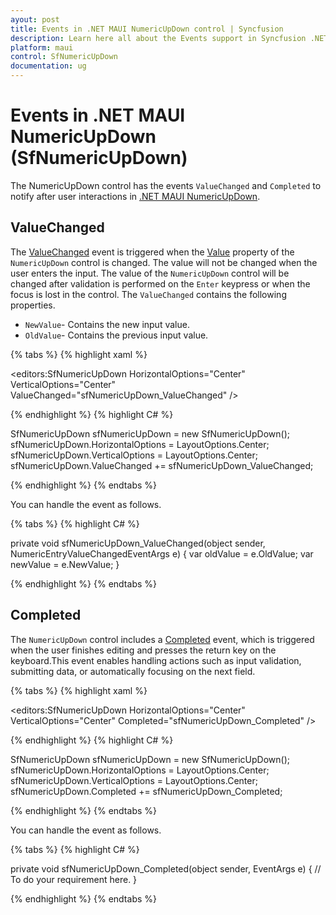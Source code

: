 ```yaml
---
ayout: post
title: Events in .NET MAUI NumericUpDown control | Syncfusion
description: Learn here all about the Events support in Syncfusion .NET MAUI NumericUpDown (SfNumericUpDown) control and more details.
platform: maui
control: SfNumericUpDown
documentation: ug
---
```


# Events in .NET MAUI NumericUpDown (SfNumericUpDown)

The NumericUpDown control has the events `ValueChanged` and `Completed` to notify after user interactions in [.NET MAUI NumericUpDown]().

## ValueChanged

The [ValueChanged]() event is triggered when the [Value]() property of the `NumericUpDown` control is changed. The value will not be changed when the user enters the input. The value of the `NumericUpDown` control will be changed after validation is performed on the `Enter` keypress or when the focus is lost in the control. The `ValueChanged` contains the following properties.

 * `NewValue`- Contains the new input value.
 * `OldValue`- Contains the previous input value.

{% tabs %}
{% highlight xaml %}

<editors:SfNumericUpDown HorizontalOptions="Center"
                        VerticalOptions="Center"
                        ValueChanged="sfNumericUpDown_ValueChanged" />

{% endhighlight %}
{% highlight C# %}

SfNumericUpDown sfNumericUpDown = new SfNumericUpDown();
sfNumericUpDown.HorizontalOptions = LayoutOptions.Center;
sfNumericUpDown.VerticalOptions = LayoutOptions.Center;
sfNumericUpDown.ValueChanged += sfNumericUpDown_ValueChanged;

{% endhighlight %}
{% endtabs %}

You can handle the event as follows.

{% tabs %}
{% highlight C# %}

private void sfNumericUpDown_ValueChanged(object sender, NumericEntryValueChangedEventArgs e)
{
    var oldValue = e.OldValue;
    var newValue = e.NewValue;
}

{% endhighlight %}
{% endtabs %}

## Completed

The `NumericUpDown` control includes a [Completed]() event, which is triggered when the user finishes editing and presses the return key on the keyboard.This event enables handling actions such as input validation, submitting data, or automatically focusing on the next field.

{% tabs %}
{% highlight xaml %}

<editors:SfNumericUpDown HorizontalOptions="Center"
                         VerticalOptions="Center"
                         Completed="sfNumericUpDown_Completed" />

{% endhighlight %}
{% highlight C# %}

SfNumericUpDown sfNumericUpDown = new SfNumericUpDown();
sfNumericUpDown.HorizontalOptions = LayoutOptions.Center;
sfNumericUpDown.VerticalOptions = LayoutOptions.Center;
sfNumericUpDown.Completed += sfNumericUpDown_Completed;

{% endhighlight %}
{% endtabs %}

You can handle the event as follows.

{% tabs %}
{% highlight C# %}

private void sfNumericUpDown_Completed(object sender, EventArgs e)
{
    // To do your requirement here.
}

{% endhighlight %}
{% endtabs %}
